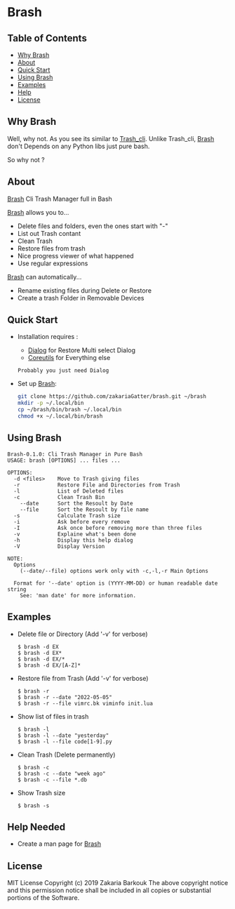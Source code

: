 # Brash

## Table of Contents

- [Why Brash](#why-brash)
- [About](#about)
- [Quick Start](#quick-start)
- [Using Brash](#using-brash)
- [Examples](#examples)
- [Help](#help-needed)
- [License](#License)

## Why Brash

Well, why not. As you see its similar to [Trash_cli](https://github.com/andreafrancia/trash-cli). Unlike Trash_cli, [Brash] don't Depends on any Python libs just pure bash.

So why not ?

## About

[Brash] Cli Trash Manager full in Bash

[Brash] allows you to...

* Delete files and folders, even the ones start with "-"
* List out Trash contant
* Clean Trash
* Restore files from trash
* Nice progress viewer of what happened
* Use regular expressions

[Brash] can automatically...

* Rename existing files during Delete or Restore
* Create a trash Folder in Removable Devices

## Quick Start

* Installation requires :
	* [Dialog](https://invisible-island.net/dialog/) for Restore Multi select Dialog
    * [Coreutils](https://www.gnu.org/software/coreutils) for Everything else

    `Probably you just need Dialog`

* Set up [Brash]:

	``` bash
	git clone https://github.com/zakariaGatter/brash.git ~/brash
	mkdir -p ~/.local/bin
	cp ~/brash/bin/brash ~/.local/bin
	chmod +x ~/.local/bin/brash
	```

## Using Brash

```
Brash-0.1.0: Cli Trash Manager in Pure Bash
USAGE: brash [OPTIONS] ... files ...

OPTIONS:
  -d <files>    Move to Trash giving files
  -r            Restore File and Directories from Trash
  -l            List of Deleted files
  -c            Clean Trash Bin
    --date      Sort the Resoult by Date
    --file      Sort the Resoult by file name
  -s            Calculate Trash size
  -i            Ask before every remove
  -I            Ask once before removing more than three files
  -v            Explaine what's been done
  -h            Display this help dialog
  -V            Display Version

NOTE:
  Options
    (--date/--file) options work only with -c,-l,-r Main Options

  Format for '--date' option is (YYYY-MM-DD) or human readable date string
    See: 'man date' for more information.
```

## Examples

* Delete file or Directory (Add '-v' for verbose)
    ```
    $ brash -d EX
    $ brash -d EX*
    $ brash -d EX/*
    $ brash -d EX/[A-Z]*
    ```

* Restore file from Trash (Add '-v' for verbose)
    ```
    $ brash -r
    $ brash -r --date "2022-05-05"
    $ brash -r --file vimrc.bk viminfo init.lua
    ```

* Show list of files in trash
    ```
    $ brash -l
    $ brash -l --date "yesterday"
    $ brash -l --file code[1-9].py
    ```

* Clean Trash (Delete permanently)
    ```
    $ brash -c
    $ brash -c --date "week ago"
    $ brash -c --file *.db
    ```

* Show Trash size
    ```
    $ brash -s
    ```

## Help Needed
* Create a man page for [Brash]

## License

MIT License
Copyright (c) 2019 Zakaria Barkouk
The above copyright notice and this permission notice shall be included in all
copies or substantial portions of the Software.

[Brash]:http://github.com/zakariagatter/brash
